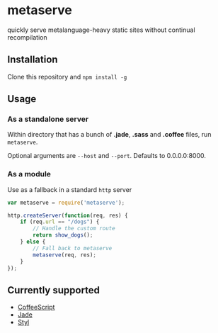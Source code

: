 metaserve
=========

quickly serve metalanguage-heavy static sites without continual recompilation

## Installation

Clone this repository and `npm install -g`

## Usage

### As a standalone server

Within directory that has a bunch of **.jade**, **.sass** and **.coffee** files, run `metaserve`. 

Optional arguments are `--host` and `--port`. Defaults to 0.0.0.0:8000.

### As a module

Use as a fallback in a standard `http` server

``` javascript
var metaserve = require('metaserve');

http.createServer(function(req, res) {
    if (req.url == "/dogs") {
        // Handle the custom route
        return show_dogs();
    } else {
        // Fall back to metaserve
        metaserve(req, res);
    }
});
```

## Currently supported

* [CoffeeScript](http://coffeescript.org/)
* [Jade](https://github.com/visionmedia/jade)
* [Styl](https://github.com/visionmedia/styl)
